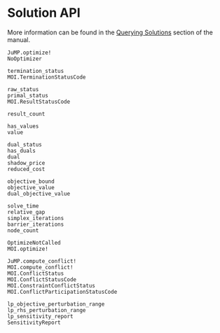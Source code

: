 # Solution API

More information can be found in the [Querying Solutions](@ref) section of the
manual.

```@docs
JuMP.optimize!
NoOptimizer

termination_status
MOI.TerminationStatusCode

raw_status
primal_status
MOI.ResultStatusCode

result_count

has_values
value

dual_status
has_duals
dual
shadow_price
reduced_cost

objective_bound
objective_value
dual_objective_value

solve_time
relative_gap
simplex_iterations
barrier_iterations
node_count

OptimizeNotCalled
MOI.optimize!

JuMP.compute_conflict!
MOI.compute_conflict!
MOI.ConflictStatus
MOI.ConflictStatusCode
MOI.ConstraintConflictStatus
MOI.ConflictParticipationStatusCode

lp_objective_perturbation_range
lp_rhs_perturbation_range
lp_sensitivity_report
SensitivityReport
```
